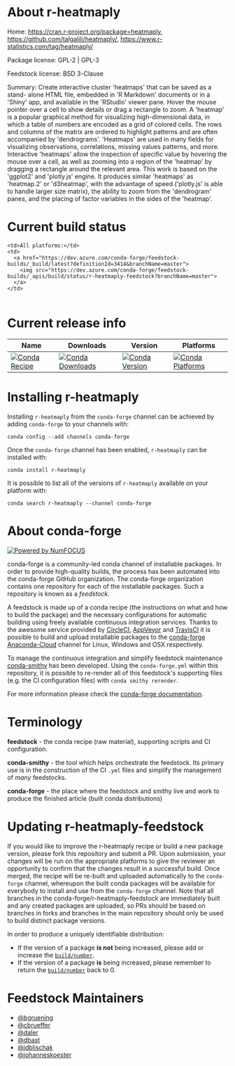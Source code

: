 About r-heatmaply
=================

Home: https://cran.r-project.org/package=heatmaply, https://github.com/talgalili/heatmaply/, https://www.r-statistics.com/tag/heatmaply/

Package license: GPL-2 | GPL-3

Feedstock license: BSD 3-Clause

Summary: Create interactive cluster 'heatmaps' that can be saved as a stand- alone HTML file, embedded in 'R Markdown' documents or in a 'Shiny' app, and available in the 'RStudio' viewer pane. Hover the mouse pointer over a cell to show details or drag a rectangle to zoom. A 'heatmap' is a popular graphical method for visualizing high-dimensional data, in which a table of numbers are encoded as a grid of colored cells. The rows and columns of the matrix are ordered to highlight patterns and are often accompanied by 'dendrograms'. 'Heatmaps' are used in many fields for visualizing observations, correlations, missing values patterns, and more. Interactive 'heatmaps' allow the inspection of specific value by hovering the mouse over a cell, as well as zooming into a region of the 'heatmap' by dragging a rectangle around the relevant area. This work is based on the 'ggplot2' and 'plotly.js' engine. It produces similar 'heatmaps' as 'heatmap.2' or 'd3heatmap', with the advantage of speed ('plotly.js' is able to handle larger size matrix), the ability to zoom from the 'dendrogram' panes, and the placing of factor variables in the sides of the 'heatmap'.



Current build status
====================


<table><tr>
    
    <td>All platforms:</td>
    <td>
      <a href="https://dev.azure.com/conda-forge/feedstock-builds/_build/latest?definitionId=3414&branchName=master">
        <img src="https://dev.azure.com/conda-forge/feedstock-builds/_apis/build/status/r-heatmaply-feedstock?branchName=master">
      </a>
    </td>
  </tr>
</table>

Current release info
====================

| Name | Downloads | Version | Platforms |
| --- | --- | --- | --- |
| [![Conda Recipe](https://img.shields.io/badge/recipe-r--heatmaply-green.svg)](https://anaconda.org/conda-forge/r-heatmaply) | [![Conda Downloads](https://img.shields.io/conda/dn/conda-forge/r-heatmaply.svg)](https://anaconda.org/conda-forge/r-heatmaply) | [![Conda Version](https://img.shields.io/conda/vn/conda-forge/r-heatmaply.svg)](https://anaconda.org/conda-forge/r-heatmaply) | [![Conda Platforms](https://img.shields.io/conda/pn/conda-forge/r-heatmaply.svg)](https://anaconda.org/conda-forge/r-heatmaply) |

Installing r-heatmaply
======================

Installing `r-heatmaply` from the `conda-forge` channel can be achieved by adding `conda-forge` to your channels with:

```
conda config --add channels conda-forge
```

Once the `conda-forge` channel has been enabled, `r-heatmaply` can be installed with:

```
conda install r-heatmaply
```

It is possible to list all of the versions of `r-heatmaply` available on your platform with:

```
conda search r-heatmaply --channel conda-forge
```


About conda-forge
=================

[![Powered by NumFOCUS](https://img.shields.io/badge/powered%20by-NumFOCUS-orange.svg?style=flat&colorA=E1523D&colorB=007D8A)](http://numfocus.org)

conda-forge is a community-led conda channel of installable packages.
In order to provide high-quality builds, the process has been automated into the
conda-forge GitHub organization. The conda-forge organization contains one repository
for each of the installable packages. Such a repository is known as a *feedstock*.

A feedstock is made up of a conda recipe (the instructions on what and how to build
the package) and the necessary configurations for automatic building using freely
available continuous integration services. Thanks to the awesome service provided by
[CircleCI](https://circleci.com/), [AppVeyor](https://www.appveyor.com/)
and [TravisCI](https://travis-ci.org/) it is possible to build and upload installable
packages to the [conda-forge](https://anaconda.org/conda-forge)
[Anaconda-Cloud](https://anaconda.org/) channel for Linux, Windows and OSX respectively.

To manage the continuous integration and simplify feedstock maintenance
[conda-smithy](https://github.com/conda-forge/conda-smithy) has been developed.
Using the ``conda-forge.yml`` within this repository, it is possible to re-render all of
this feedstock's supporting files (e.g. the CI configuration files) with ``conda smithy rerender``.

For more information please check the [conda-forge documentation](https://conda-forge.org/docs/).

Terminology
===========

**feedstock** - the conda recipe (raw material), supporting scripts and CI configuration.

**conda-smithy** - the tool which helps orchestrate the feedstock.
                   Its primary use is in the construction of the CI ``.yml`` files
                   and simplify the management of *many* feedstocks.

**conda-forge** - the place where the feedstock and smithy live and work to
                  produce the finished article (built conda distributions)


Updating r-heatmaply-feedstock
==============================

If you would like to improve the r-heatmaply recipe or build a new
package version, please fork this repository and submit a PR. Upon submission,
your changes will be run on the appropriate platforms to give the reviewer an
opportunity to confirm that the changes result in a successful build. Once
merged, the recipe will be re-built and uploaded automatically to the
`conda-forge` channel, whereupon the built conda packages will be available for
everybody to install and use from the `conda-forge` channel.
Note that all branches in the conda-forge/r-heatmaply-feedstock are
immediately built and any created packages are uploaded, so PRs should be based
on branches in forks and branches in the main repository should only be used to
build distinct package versions.

In order to produce a uniquely identifiable distribution:
 * If the version of a package **is not** being increased, please add or increase
   the [``build/number``](https://conda.io/docs/user-guide/tasks/build-packages/define-metadata.html#build-number-and-string).
 * If the version of a package **is** being increased, please remember to return
   the [``build/number``](https://conda.io/docs/user-guide/tasks/build-packages/define-metadata.html#build-number-and-string)
   back to 0.

Feedstock Maintainers
=====================

* [@bgruening](https://github.com/bgruening/)
* [@cbrueffer](https://github.com/cbrueffer/)
* [@daler](https://github.com/daler/)
* [@dbast](https://github.com/dbast/)
* [@jdblischak](https://github.com/jdblischak/)
* [@johanneskoester](https://github.com/johanneskoester/)

